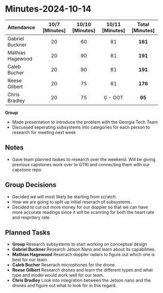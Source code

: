 # Minutes-2024-10-14

| Attendance       | 10/7 [Minutes] | 10/10 [Minutes] |  10/11 [Minutes] | Total [Minutes]  |
| :----            | :----:          | :----:          |    :----:       | :----:           |
| Gabriel Buckner  | 20              | 60              | 81              | **161**          |
| Mathias Hagewood | 20              | 90              | 81              | **191**          | 
| Caleb Bucher     | 20              | 90              | 81              | **191**          |
| Reese Gilbert    | 20              | 75              | 81              | **176**          |
| Chris Bradley    | 20              | 75              | 0 - OOT         | **95**           |   

    
**Group**  
- Made presentation to introduce the problem with the Georgia Tech Team
- Discussed seperating subsystems into categories for each person to research for meeting next week

## Notes 
- Gave team planned taskes to research over the weekend. Will be giving previous capstones work over to GTRI and connecting them with our capstone repo
  
  
## Group Decisions
- Decided we will most likely be starting from scratch.
- How we are going to split up initial reserach of subsystems.
- Decided to cut out more money for our doppler so that we can have more accurate readings since it will be scanning for both the heart rate and respritory rate


## Planned Tasks
- **Group**  Research subsystems to start working on conceptual design
- **Gabriel Buckner** Research Jetson Nano and learn about its capabilities. 
- **Mathias Hagewood** Reserach doppler radars to figure out which one is best for our team.
- **Caleb Bucher** Reserach microphones for the drone.
- **Reese Gilbert** Research drones and learn the different types and what type and model would work well for our team.
- **Chris Bradley** Look into integration between the Jetson nano and the drones and figure out what to look for in this regard.
